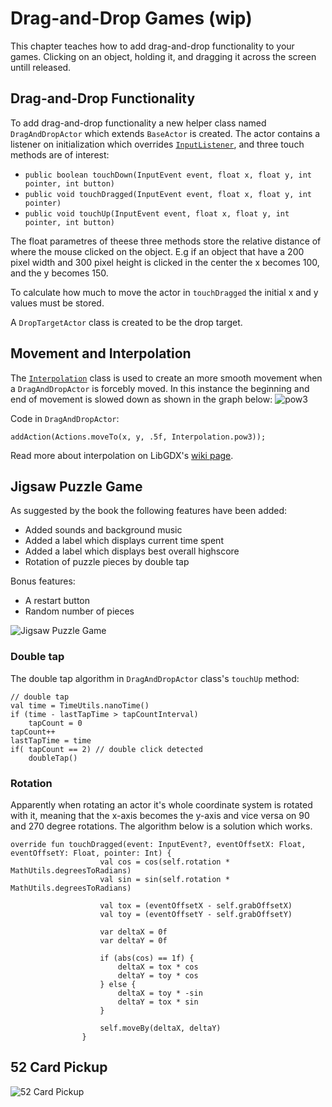# Drag-and-Drop Games (wip)
This chapter teaches how to add drag-and-drop functionality to your games. Clicking on an object, holding it, and dragging it across the screen untill released.

## Drag-and-Drop Functionality
To add drag-and-drop functionality a new helper class named `DragAndDropActor` which extends `BaseActor` is created. The actor contains a listener on initialization which overrides [`InputListener`](https://libgdx.badlogicgames.com/ci/nightlies/docs/api/com/badlogic/gdx/scenes/scene2d/InputListener.html), and three touch methods are of interest: 
* `public boolean touchDown(InputEvent event, float x, float y, int pointer, int button)`
* `public void touchDragged(InputEvent event, float x, float y, int pointer)`
* `public void touchUp(InputEvent event, float x, float y, int pointer, int button)`

The float parametres of theese three methods store the relative distance of where the mouse clicked on the object. E.g if an object that have a 200 pixel width and 300 pixel height is clicked in the center the x becomes 100, and the y becomes 150.

To calculate how much to move the actor in `touchDragged` the initial x and y values must be stored.

A `DropTargetActor` class is created to be the drop target.

## Movement and Interpolation
The [`Interpolation`](https://github.com/libgdx/libgdx/wiki/Interpolation) class is used to create an more smooth movement when a `DragAndDropActor` is forcebly moved. In this instance the beginning and end of movement is slowed down as shown in the graph below: 
![pow3](https://cloud.githubusercontent.com/assets/1666014/15840452/9b2c6b34-2c52-11e6-8e66-fe467a605220.png)

Code in `DragAndDropActor`:
```
addAction(Actions.moveTo(x, y, .5f, Interpolation.pow3));
```
Read more about interpolation on LibGDX's [wiki page](https://github.com/libgdx/libgdx/wiki/Interpolation).

## Jigsaw Puzzle Game
As suggested by the book the following features have been added:
* Added sounds and background music
* Added a label which displays current time spent
* Added a label which displays best overall highscore
* Rotation of puzzle pieces by double tap

Bonus features:
* A restart button
* Random number of pieces

![Jigsaw Puzzle Game](https://user-images.githubusercontent.com/4059636/61556273-ad722780-aa61-11e9-81b5-5d2c5ecb1e5e.png)

### Double tap
The double tap algorithm in `DragAndDropActor` class's `touchUp` method:
```
// double tap
val time = TimeUtils.nanoTime()
if (time - lastTapTime > tapCountInterval)
    tapCount = 0
tapCount++
lastTapTime = time
if( tapCount == 2) // double click detected
    doubleTap()
```

### Rotation
Apparently when rotating an actor it's whole coordinate system is rotated with it, meaning that the x-axis becomes the y-axis and vice versa on 90 and 270 degree rotations. The algorithm below is a solution which works.
```
override fun touchDragged(event: InputEvent?, eventOffsetX: Float, eventOffsetY: Float, pointer: Int) {
                    val cos = cos(self.rotation * MathUtils.degreesToRadians)
                    val sin = sin(self.rotation * MathUtils.degreesToRadians)

                    val tox = (eventOffsetX - self.grabOffsetX)
                    val toy = (eventOffsetY - self.grabOffsetY)

                    var deltaX = 0f
                    var deltaY = 0f

                    if (abs(cos) == 1f) {
                        deltaX = tox * cos
                        deltaY = toy * cos
                    } else {
                        deltaX = toy * -sin
                        deltaY = tox * sin
                    }

                    self.moveBy(deltaX, deltaY)
                }
```


## 52 Card Pickup
![52 Card Pickup](https://user-images.githubusercontent.com/4059636/61574574-dd511780-aac1-11e9-8d19-87b44ddfe8f5.png)